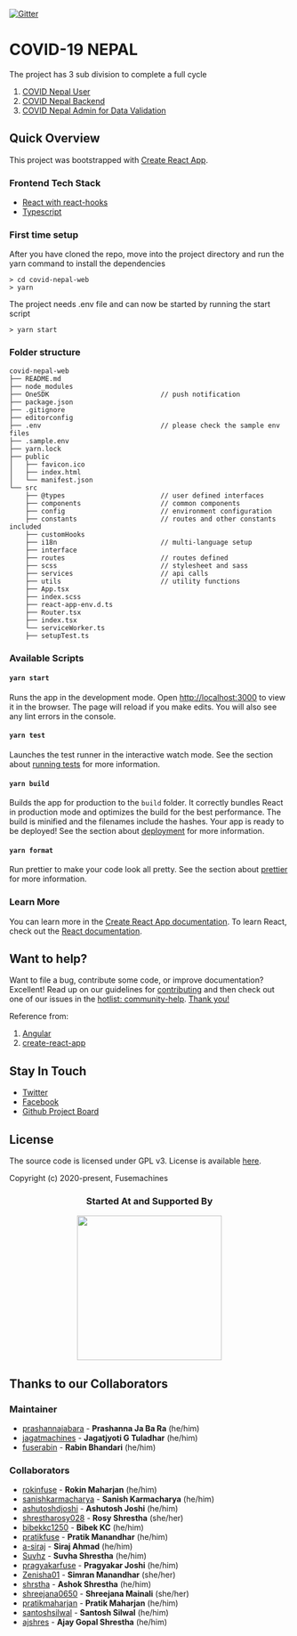 [![Gitter](https://badges.gitter.im/covidnepalopensource/community.svg)](https://gitter.im/covidnepalopensource/community?utm_source=badge&utm_medium=badge&utm_campaign=pr-badge)

# COVID-19 NEPAL

The project has 3 sub division to complete a full cycle
1) [COVID Nepal User](https://github.com/Fusemachines/covid-nepal-web)
2) [COVID Nepal Backend](https://github.com/Fusemachines/covid-nepal)
3) [COVID Nepal Admin for Data Validation](https://github.com/Fusemachines/covid-nepal-web-admin)

## Quick Overview

This project was bootstrapped with [Create React App](https://github.com/facebook/create-react-app).

### Frontend Tech Stack
- [React with react-hooks](https://reactjs.org/docs/hooks-intro.html)
- [Typescript](https://www.typescriptlang.org/)

### First time setup

After you have cloned the repo, move into the project directory and run the yarn command to install the dependencies
```
> cd covid-nepal-web
> yarn
```
The project needs .env file and can now be started by running the start script
```
> yarn start
```

### Folder structure

```
covid-nepal-web
├── README.md
├── node_modules
├── OneSDK                            // push notification
├── package.json
├── .gitignore
├── editorconfig
├── .env                              // please check the sample env files
├── .sample.env
├── yarn.lock
├── public
│   ├── favicon.ico
│   ├── index.html
│   └── manifest.json
└── src
    ├── @types                        // user defined interfaces
    ├── components                    // common components
    ├── config                        // environment configuration
    ├── constants                     // routes and other constants included
    ├── customHooks
    ├── i18n                          // multi-language setup
    ├── interface
    ├── routes                        // routes defined
    ├── scss                          // stylesheet and sass
    ├── services                      // api calls
    ├── utils                         // utility functions
    ├── App.tsx
    ├── index.scss
    ├── react-app-env.d.ts
    ├── Router.tsx
    ├── index.tsx
    └── serviceWorker.ts
    ├── setupTest.ts
```

### Available Scripts

#### `yarn start`
Runs the app in the development mode.
Open [http://localhost:3000](http://localhost:3000) to view it in the browser.
The page will reload if you make edits.
You will also see any lint errors in the console.

#### `yarn test`
Launches the test runner in the interactive watch mode.
See the section about [running tests](https://facebook.github.io/create-react-app/docs/running-tests) for more information.

#### `yarn build`
Builds the app for production to the `build` folder.
It correctly bundles React in production mode and optimizes the build for the best performance.
The build is minified and the filenames include the hashes.
Your app is ready to be deployed!
See the section about [deployment](https://facebook.github.io/create-react-app/docs/deployment) for more information.

#### `yarn format`
Run prettier to make your code look all pretty.
See the section about [prettier](https://prettier.io/) for more information.

### Learn More

You can learn more in the [Create React App documentation](https://facebook.github.io/create-react-app/docs/getting-started).
To learn React, check out the [React documentation](https://reactjs.org/).

<!-- ## Changelog

[Learn about the latest improvements][changelog]. -->

## Want to help?

Want to file a bug, contribute some code, or improve documentation? Excellent! Read up on our
guidelines for [contributing][contributing] and then check out one of our issues in the [hotlist: community-help](https://github.com/Fusemachines/covid-nepal-web/labels/hotlist%3A%20community-help).
[Thank you!](https://github.com/Fusemachines/covid-nepal-web/graphs/contributors)


[contributing]: https://github.com/Fusemachines/covid-nepal-web/blob/master/CONTRIBUTING.md
[changelog]: https://github.com/Fusemachines/covid-nepal-web/blob/master/CHANGELOG.md

Reference from:
1) [Angular](https://github.com/angular/angular)
1) [create-react-app](https://github.com/angular/angular)

## Stay In Touch

- [Twitter](https://twitter.com/covidnepalorg)
- [Facebook](https://www.facebook.com/covidnepalorg)
- [Github Project Board](https://github.com/Fusemachines/covid-nepal-web/projects/1)

## License

The source code is licensed under GPL v3. License is available [here](https://github.com/Fusemachines/covid-nepal-web/blob/master/LICENSE).

Copyright (c) 2020-present, Fusemachines

<h3 align="center">Started At and Supported By</h3>
<!--special start-->

<p align="center">
  <a href="https://fusemachines.com" target="_blank">
    <img width="260px" src="https://fusemachines.com/assets/img/fusemachines-logo.png">
  </a>
</p>

## Thanks to our Collaborators

### Maintainer

* [prashannajabara](https://github.com/prashannajabara) - **Prashanna Ja Ba Ra** (he/him)
* [jagatmachines](https://github.com/jagatmachines) - **Jagatjyoti G Tuladhar** (he/him)
* [fuserabin](https://github.com/fuserabin) - **Rabin Bhandari**  (he/him)

### <a name="collaborators"></a> Collaborators

* [rokinfuse](https://github.com/rokinfuse) - **Rokin Maharjan** (he/him)
* [sanishkarmacharya](https://github.com/sanishkarmacharya) - **Sanish Karmacharya** (he/him)
* [ashutoshdjoshi](https://github.com/ashutoshdjoshi) - **Ashutosh Joshi** (he/him)
* [shrestharosy028](https://github.com/shrestharosy028) - **Rosy Shrestha** (she/her)
* [bibekkc1250](https://github.com/bibekkc1250) - **Bibek KC** (he/him)
* [pratikfuse](https://github.com/pratikfuse) - **Pratik Manandhar** (he/him)
* [a-siraj](https://github.com/a-siraj) - **Siraj Ahmad** (he/him)
* [Suvhz](https://github.com/Suvhz) - **Suvha Shrestha** (he/him)
* [pragyakarfuse](https://github.com/pragyakarfuse) - **Pragyakar Joshi** (he/him)
* [Zenisha01](https://github.com/Zenisha01) - **Simran Manandhar** (she/her)
* [shrstha](https://github.com/shrstha) - **Ashok Shrestha** (he/him)
* [shreejana0650](https://github.com/shreejana0650) - **Shreejana Mainali** (she/her)
* [pratikmaharjan](https://github.com/pratikmaharjan) - **Pratik Maharjan** (he/him)
* [santoshsilwal](https://github.com/santoshsilwal) - **Santosh Silwal** (he/him)
* [ajshres](https://github.com/ajshres) - **Ajay Gopal Shrestha** (he/him)
